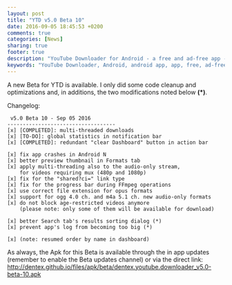 ```yaml
---
layout: post
title: "YTD v5.0 Beta 10"
date: 2016-09-05 18:45:53 +0200
comments: true
categories: [News]
sharing: true
footer: true
description: "YouTube Downloader for Android - a free and ad-free app - new version"
keywords: "YouTube Downloader, Android, android app, app, free, ad-free, no ads, dentex, XDA, XDA_dentex, twidentex, YouTube, downloader, FFmpeg, audio, music, video, extraction, mp3, easy, dentex, 1080p, 720p, 480p, HD, 4K, 3gp, webm, mp4, m4a, ogg, flv, opus, 360°, 3D"
---
```


A new Beta for YTD is available. I only did some code cleanup and optimizations and, in additions, the two modifications noted below **(*)**.

Changelog:

     v5.0 Beta 10 - Sep 05 2016
    -----------------------------------
    [x] [COMPLETED]: multi-threaded downloads
    [x] [TO-DO]: global statistics in notification bar
    [x] [COMPLETED]: redundant "clear Dashboard" button in action bar
    
    [x] fix app crashes in Android N
    [x] better preview thumbnail in Formats tab
    [x] apply multi-threading also to the audio-only stream, 
        for videos requiring mux (480p and 1080p)
    [x] fix for the "shared?ci=" link type
    [x] fix for the progress bar during FFmpeg operations
    [x] use correct file extension for opus formats
    [x] support for ogg 4.0 ch. and m4a 5.1 ch. new audio-only formats
    [x] do not block age-restricted videos anymore 
        (please note: only some of them will be available for download)

    [x] better Search tab's results sorting dialog (*)
    [x] prevent app's log from becoming too big (*)
    
    [x] (note: resumed order by name in dashboard)

As always, the Apk for this Beta is available through the in app updates (remember to enable the Beta updates channel) or via the direct link:    
http://dentex.github.io/files/apk/beta/dentex.youtube.downloader_v5.0-beta-10.apk
